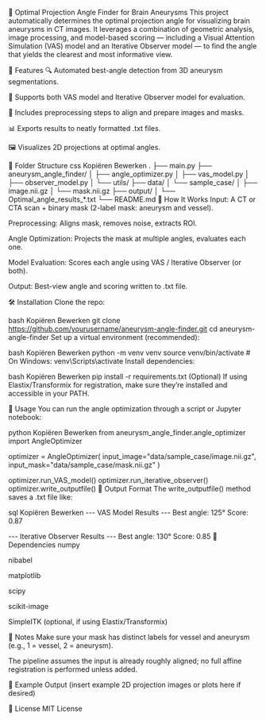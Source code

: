 🧠 Optimal Projection Angle Finder for Brain Aneurysms
This project automatically determines the optimal projection angle for visualizing brain aneurysms in CT images. It leverages a combination of geometric analysis, image processing, and model-based scoring — including a Visual Attention Simulation (VAS) model and an Iterative Observer model — to find the angle that yields the clearest and most informative view.

🚀 Features
🔍 Automated best-angle detection from 3D aneurysm segmentations.

🧪 Supports both VAS model and Iterative Observer model for evaluation.

🧼 Includes preprocessing steps to align and prepare images and masks.

📊 Exports results to neatly formatted .txt files.

🖼️ Visualizes 2D projections at optimal angles.

📂 Folder Structure
css
Kopiëren
Bewerken
.
├── main.py
├── aneurysm_angle_finder/
│   ├── angle_optimizer.py
│   ├── vas_model.py
│   ├── observer_model.py
│   └── utils/
├── data/
│   └── sample_case/
│       ├── image.nii.gz
│       └── mask.nii.gz
├── output/
│   └── Optimal_angle_results_*.txt
└── README.md
🧠 How It Works
Input: A CT or CTA scan + binary mask (2-label mask: aneurysm and vessel).

Preprocessing: Aligns mask, removes noise, extracts ROI.

Angle Optimization: Projects the mask at multiple angles, evaluates each one.

Model Evaluation: Scores each angle using VAS / Iterative Observer (or both).

Output: Best-view angle and scoring written to .txt file.

🛠️ Installation
Clone the repo:

bash
Kopiëren
Bewerken
git clone https://github.com/yourusername/aneurysm-angle-finder.git
cd aneurysm-angle-finder
Set up a virtual environment (recommended):

bash
Kopiëren
Bewerken
python -m venv venv
source venv/bin/activate  # On Windows: venv\Scripts\activate
Install dependencies:

bash
Kopiëren
Bewerken
pip install -r requirements.txt
(Optional) If using Elastix/Transformix for registration, make sure they’re installed and accessible in your PATH.

🧪 Usage
You can run the angle optimization through a script or Jupyter notebook:

python
Kopiëren
Bewerken
from aneurysm_angle_finder.angle_optimizer import AngleOptimizer

optimizer = AngleOptimizer(
    input_image="data/sample_case/image.nii.gz",
    input_mask="data/sample_case/mask.nii.gz"
)

optimizer.run_VAS_model()
optimizer.run_iterative_observer()
optimizer.write_outputfile()
📝 Output Format
The write_outputfile() method saves a .txt file like:

sql
Kopiëren
Bewerken
--- VAS Model Results ---
Best angle: 125°
Score: 0.87

--- Iterative Observer Results ---
Best angle: 130°
Score: 0.85
🧩 Dependencies
numpy

nibabel

matplotlib

scipy

scikit-image

SimpleITK (optional, if using Elastix/Transformix)

🧠 Notes
Make sure your mask has distinct labels for vessel and aneurysm (e.g., 1 = vessel, 2 = aneurysm).

The pipeline assumes the input is already roughly aligned; no full affine registration is performed unless added.

📸 Example Output
(insert example 2D projection images or plots here if desired)

📄 License
MIT License


